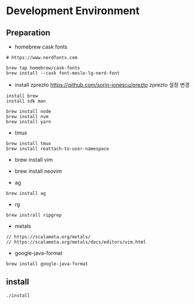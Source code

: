 # Development Environment

## Preparation

- homebrew cask fonts
```
# https://www.nerdfonts.com

brew tap homebrew/cask-fonts
brew install --cask font-meslo-lg-nerd-font
```


- install zprezto
https://github.com/sorin-ionescu/prezto
zprezto 설정 변경

```
install brew
install sdk man

brew install node
brew install nvm
brew install yarn
```


- tmux
```
brew install tmux
brew install reattach-to-user-namespace
```


- brew install vim
- brew install neovim

- ag
```
brew install ag
```

- rg
```
brew instrall ripgrep
```

- metals
```
// https://scalameta.org/metals/
// https://scalameta.org/metals/docs/editors/vim.html
```


- google-java-format
```
brew install google-java-format
```

<!--- ensime-sbt-->
<!--http://ensime.github.io/editors/vim/install/-->
<!--```-->
<!--pip install websocket-client sexpdata-->
<!--```-->

## install
```
./install
```

